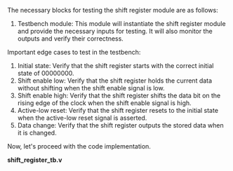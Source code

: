 The necessary blocks for testing the shift register module are as follows:

1. Testbench module: This module will instantiate the shift register module and provide the necessary inputs for testing. It will also monitor the outputs and verify their correctness.

Important edge cases to test in the testbench:

1. Initial state: Verify that the shift register starts with the correct initial state of 00000000.
2. Shift enable low: Verify that the shift register holds the current data without shifting when the shift enable signal is low.
3. Shift enable high: Verify that the shift register shifts the data bit on the rising edge of the clock when the shift enable signal is high.
4. Active-low reset: Verify that the shift register resets to the initial state when the active-low reset signal is asserted.
5. Data change: Verify that the shift register outputs the stored data when it is changed.

Now, let's proceed with the code implementation.

**shift_register_tb.v**

